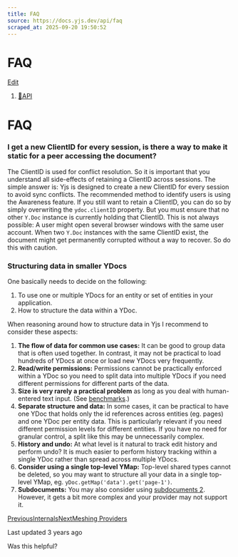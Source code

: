 ```yaml
---
title: FAQ
source: https://docs.yjs.dev/api/faq
scraped_at: 2025-09-20 19:50:52
---
```


# FAQ

[Edit](https://github.com/yjs/docs/blob/main/api/faq.md)

1. [🔧API](/api)

# FAQ

### I get a new ClientID for every session, is there a way to make it static for a peer accessing the document?

The ClientID is used for conflict resolution. So it is important that you understand all side-effects of retaining a ClientID across sessions. The simple answer is: Yjs is designed to create a new ClientID for every session to avoid sync conflicts. The recommended method to identify users is using the Awareness feature. If you still want to retain a ClientID, you can do so by simply overwriting the `ydoc.clientID` property. But you must ensure that no other `Y.Doc` instance is currently holding that ClientID. This is not always possible: A user might open several browser windows with the same user account. When two `Y.Doc` instances with the same ClientID exist, the document might get permanently corrupted without a way to recover. So do this with caution.

### Structuring data in smaller YDocs

One basically needs to decide on the following:

1. To use one or multiple YDocs for an entity or set of entities in your application.
2. How to structure the data within a YDoc.

When reasoning around how to structure data in Yjs I recommend to consider these aspects:

1. **The flow of data for common use cases:** It can be good to group data that is often used together. In contrast, it may not be practical to load hundreds of YDocs at once or load new YDocs very frequently.
2. **Read/write permissions:** Permissions cannot be practically enforced within a YDoc so you need to split data into multiple YDocs if you need different permissions for different parts of the data.
3. **Size is very rarely a practical problem** as long as you deal with human-entered text input. (See [benchmarks](https://github.com/dmonad/crdt-benchmarks).)
4. **Separate structure and data:** In some cases, it can be practical to have one YDoc that holds only the id references across entities (eg. pages) and one YDoc per entity data. This is particularly relevant if you need different permission levels for different entities. If you have no need for granular control, a split like this may be unnecessarily complex.
5. **History and undo:** At what level is it natural to track edit history and perform undo? It is much easier to perform history tracking within a single YDoc rather than spread across multiple YDocs.
6. **Consider using a single top-level YMap:** Top-level shared types cannot be deleted, so you may want to structure all your data in a single top-level YMap, eg. `yDoc.getMap('data').get('page-1')`.
7. **Subdocuments:** You may also consider using [subdocuments 2](https://docs.yjs.dev/api/subdocuments). However, it gets a bit more complex and your provider may not support it.

[PreviousInternals](/api/internals)[NextMeshing Providers](/tutorials/meshing-providers)

Last updated 3 years ago

Was this helpful?